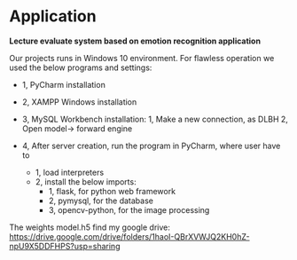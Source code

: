 # Application

**Lecture evaluate system based on emotion recognition application**

Our projects runs in Windows 10 environment.
For flawless operation we used the below programs and settings:

* 1, PyCharm installation

* 2, XAMPP Windows installation

* 3, MySQL Workbench installation:
	1, Make a new connection, as DLBH
	2, Open model-> forward engine

* 4, After server creation, run the program in PyCharm, where user have to 
	* 1, load interpreters
	* 2, install the below imports: 
		* 1, flask, for python web framework
		* 2, pymysql, for the database
		* 3, opencv-python, for the image processing

The weights model.h5 find my google drive: https://drive.google.com/drive/folders/1haoI-QBrXVWJQ2KH0hZ-npU9X5DDFHPS?usp=sharing
		

